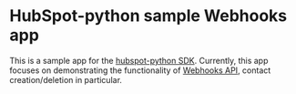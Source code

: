 # HubSpot-python sample Webhooks app

This is a sample app for the [hubspot-python SDK](../../../../).
Currently, this app focuses on demonstrating the functionality of [Webhooks API](https://developers.hubspot.com/docs-beta/crm/extensions), contact creation/deletion in particular.
